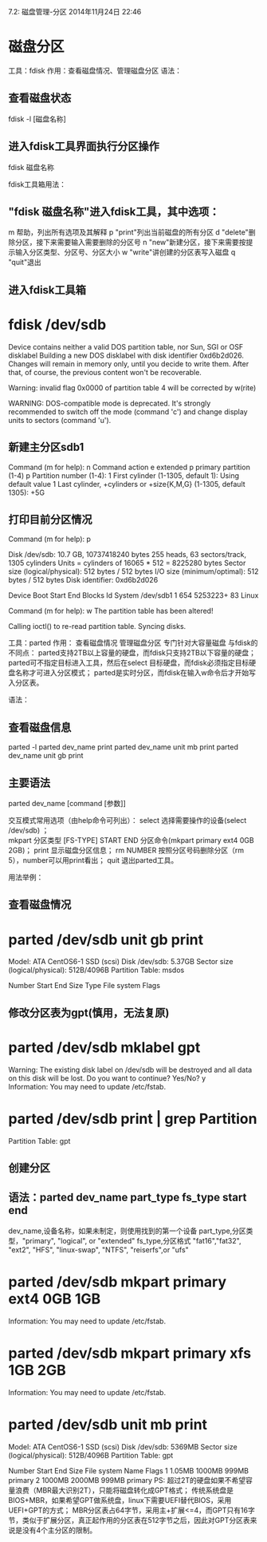 7.2: 磁盘管理-分区
2014年11月24日
22:46
 
磁盘分区
======================================================
工具：fdisk
作用：查看磁盘情况、管理磁盘分区
语法：
## 查看磁盘状态
fdisk -l [磁盘名称]
## 进入fdisk工具界面执行分区操作
fdisk 磁盘名称
 
fdisk工具箱用法：
## "fdisk 磁盘名称"进入fdisk工具，其中选项：
m 帮助，列出所有选项及其解释
p "print"列出当前磁盘的所有分区
d "delete"删除分区，接下来需要输入需要删除的分区号
n "new"新建分区，接下来需要按提示输入分区类型、分区号、分区大小
w "write"讲创建的分区表写入磁盘
q "quit"退出
## 进入fdisk工具箱
# fdisk /dev/sdb
Device contains neither a valid DOS partition table, nor Sun, SGI or OSF disklabel
Building a new DOS disklabel with disk identifier 0xd6b2d026.
Changes will remain in memory only, until you decide to write them.
After that, of course, the previous content won't be recoverable.
 
Warning: invalid flag 0x0000 of partition table 4 will be corrected by w(rite)
 
WARNING: DOS-compatible mode is deprecated. It's strongly recommended to
         switch off the mode (command 'c') and change display units to
         sectors (command 'u').
 
## 新建主分区sdb1
Command (m for help): n
Command action
   e   extended
   p   primary partition (1-4)
p
Partition number (1-4): 1
First cylinder (1-1305, default 1):
Using default value 1
Last cylinder, +cylinders or +size{K,M,G} (1-1305, default 1305): +5G
 
## 打印目前分区情况
Command (m for help): p
 
Disk /dev/sdb: 10.7 GB, 10737418240 bytes
255 heads, 63 sectors/track, 1305 cylinders
Units = cylinders of 16065 * 512 = 8225280 bytes
Sector size (logical/physical): 512 bytes / 512 bytes
I/O size (minimum/optimal): 512 bytes / 512 bytes
Disk identifier: 0xd6b2d026
 
   Device Boot      Start         End      Blocks   Id  System
/dev/sdb1               1         654     5253223+  83  Linux
 
Command (m for help): w
The partition table has been altered!
 
Calling ioctl() to re-read partition table.
Syncing disks. 
 
工具：parted
作用：
查看磁盘情况
管理磁盘分区
专门针对大容量磁盘
与fdisk的不同点：
parted支持2TB以上容量的硬盘，而fdisk只支持2TB以下容量的硬盘；
parted可不指定目标进入工具，然后在select 目标硬盘，而fdisk必须指定目标硬盘名称才可进入分区模式；
parted是实时分区，而fdisk在输入w命令后才开始写入分区表。
 
语法：
## 查看磁盘信息
parted -l
parted dev_name print
parted dev_name unit mb print
parted dev_name unit gb print
## 主要语法
parted dev_name  [command [参数]]
 
交互模式常用选项（由help命令可列出）：
select 选择需要操作的设备(select /dev/sdb) ；                                          
mkpart 分区类型 [FS-TYPE] START END 分区命令(mkpart primary ext4 0GB 2GB)；
print 显示磁盘分区信息；
rm NUMBER 按照分区号码删除分区（rm 5），number可以用print看出；
quit 退出parted工具。
 
用法举例：
## 查看磁盘情况
# parted /dev/sdb unit gb print
Model: ATA CentOS6-1 SSD (scsi)
Disk /dev/sdb: 5.37GB
Sector size (logical/physical): 512B/4096B
Partition Table: msdos
 
Number  Start  End  Size  Type  File system  Flags
 
## 修改分区表为gpt(慎用，无法复原)
# parted /dev/sdb mklabel gpt
Warning: The existing disk label on /dev/sdb will be destroyed and all data on
this disk will be lost. Do you want to continue?
Yes/No? y                                                                 
Information: You may need to update /etc/fstab.                           
 
# parted /dev/sdb print | grep Partition
Partition Table: gpt
 
## 创建分区
## 语法：parted dev_name part_type fs_type start end
dev_name,设备名称，如果未制定，则使用找到的第一个设备
part_type,分区类型，"primary", "logical", or "extended"
fs_type,分区格式
"fat16","fat32", "ext2", "HFS", "linux-swap", "NTFS", 
"reiserfs",or  "ufs"
# parted /dev/sdb mkpart primary ext4 0GB 1GB
Information: You may need to update /etc/fstab.                           
                                                             
# parted /dev/sdb mkpart primary xfs 1GB 2GB
Information: You may need to update /etc/fstab.                           
 
# parted /dev/sdb unit mb print
Model: ATA CentOS6-1 SSD (scsi)
Disk /dev/sdb: 5369MB
Sector size (logical/physical): 512B/4096B
Partition Table: gpt
 
Number  Start   End     Size   File system  Name     Flags
 1      1.05MB  1000MB  999MB               primary
 2      1000MB  2000MB  999MB               primaryPS:
超过2T的硬盘如果不希望容量浪费（MBR最大识别2T），只能将磁盘转化成GPT格式；
传统系统盘是BIOS+MBR，如果希望GPT做系统盘，linux下需要UEFI替代BIOS，采用UEFI+GPT的方式；
MBR分区表占64字节，采用主+扩展<=4，而GPT只有16字节，类似于扩展分区，真正起作用的分区表在512字节之后，因此对GPT分区表来说是没有4个主分区的限制。
 

